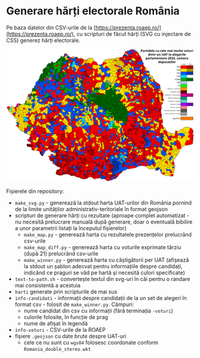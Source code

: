 # Generare hărți electorale România

Pe baza datelor din CSV-urile de la [https://prezenta.roaep.ro/](https://prezenta.roaep.ro/), cu scripturi de făcut hărți (SVG cu injectare de CSS) generez hărți electorale.

![Alegerile parlamentare 2024 - Camera Deputaților - câștigători per UAT](./harti/voturi-uat-dep-2024.svg)

Fișierele din repository:
- `make_svg.py` - generează la stdout harta UAT-urilor din România pornind de la limite unităților administrativ-teritoriale în format geojson
- scripturi de generare hărți cu rezultate (aproape complet automatizat - nu necesită prelucrare manuală după generare, doar o eventuală bibilire a unor parametrii listați la începutul fișierelor)
    - `make_map.py` - generează harta cu rezultatele prezențelor prelucrând csv-urile
    - `make_map_diff.py` - generează harta cu voturile exprimate târziu (după 21) prelucrând csv-urile
    - `make_winner.py` - generează harta cu câștigătorii per UAT (afișează la stdout un șablon adecvat pentru informațiile despre candidați, indicând ce praguri se văd pe hartă și necesită culori specificate)
- `text-to-path.sh` - convertește textul din svg-uri în căi pentru o randare mai consistentă a acestuia
- `harti` generate prin scripturile de mai sus
- `info-candidati` - informații despre candidații de la un set de alegeri în format csv - folosit de `make_winner.py`. Câmpuri:
    - nume candidat din csv cu informații (fără terminația `-voturi`)
    - culorile folosite, în funcție de prag
    - nume de afișat în legendă
- `info-voturi` - CSV-urile de la ROAEP
- fișiere `.geojson` cu date brute despre UAT-uri
    - cele ce nu sunt cu `wgs84` folosesc coordonate conform `Romania_double_stereo.wkt`
